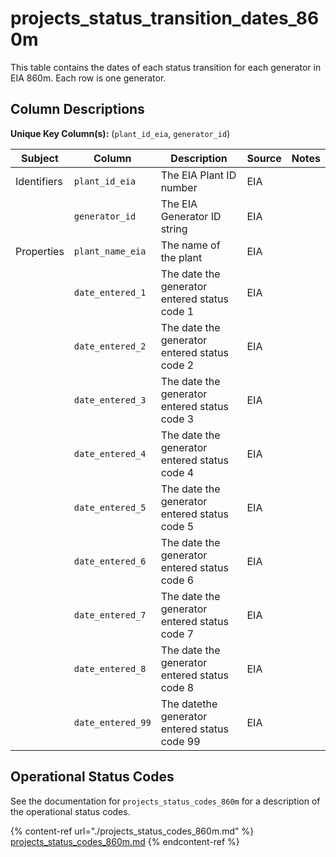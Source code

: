 # projects_status_transition_dates_860m

This table contains the dates of each status transition for each generator in EIA 860m. Each row is one generator.

## Column Descriptions

**Unique Key Column(s):** (`plant_id_eia`, `generator_id`)

|Subject|Column|Description|Source|Notes|
|----|----|----|----|----|
|Identifiers|`plant_id_eia`|The EIA Plant ID number|EIA||
||`generator_id`|The EIA Generator ID string|EIA||
|Properties|`plant_name_eia`|The name of the plant|EIA||
||`date_entered_1`|The date the generator entered status code 1|EIA||
||`date_entered_2`|The date the generator entered status code 2|EIA||
||`date_entered_3`|The date the generator entered status code 3|EIA||
||`date_entered_4`|The date the generator entered status code 4|EIA||
||`date_entered_5`|The date the generator entered status code 5|EIA||
||`date_entered_6`|The date the generator entered status code 6|EIA||
||`date_entered_7`|The date the generator entered status code 7|EIA||
||`date_entered_8`|The date the generator entered status code 8|EIA||
||`date_entered_99`|The datethe generator entered status code 99|EIA||

## Operational Status Codes

See the documentation for `projects_status_codes_860m` for a description of the operational status codes.

{% content-ref url="./projects_status_codes_860m.md" %}
[projects_status_codes_860m.md](./projects_status_codes_860m.md)
{% endcontent-ref %}
